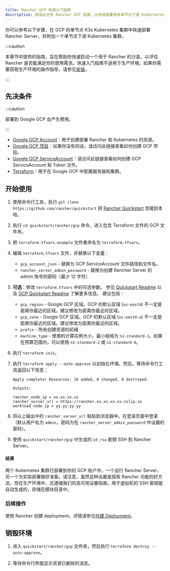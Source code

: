 ```yaml
---
title: Rancher GCP 快速入门指南
description: 阅读此分步 Rancher GCP 指南，以快速部署带有单节点下游 Kubernetes 集群的 Rancher Server。
---
```


你可以参考以下步骤，在 GCP 的单节点 K3s Kubernetes 集群中快速部署 Rancher Server，并附加一个单节点下游 Kubernetes 集群。

:::caution

本章节中提供的指南，旨在帮助你快速启动一个用于 Rancher 的沙盒，以评估 Rancher 是否能满足你的使用需求。快速入门指南不适用于生产环境。如果你需要获取生产环境的操作指导，请参见[安装](../../installation-and-upgrade/installation-and-upgrade.md)。

:::

## 先决条件

:::caution

部署到 Google GCP 会产生费用。

:::

- [Google GCP Account](https://console.cloud.google.com/)：用于创建部署 Rancher 和 Kubernetes 的资源。
- [Google GCP 项目](https://cloud.google.com/appengine/docs/standard/nodejs/building-app/creating-project)：如果你没有的话，请访问此链接查看如何创建 GCP 项目。
- [Google GCP  ServiceAccount](https://cloud.google.com/iam/docs/creating-managing-service-account-keys)：请访问此链接查看如何创建 GCP  ServiceAccount 和 Token 文件。
- [Terraform](https://developer.hashicorp.com/terraform/install)：用于在 Google GCP 中配置服务器和集群。


## 开始使用

1. 使用命令行工具，执行 `git clone https://github.com/rancher/quickstart` 把 [Rancher Quickstart](https://github.com/rancher/quickstart) 克隆到本地。

2. 执行 `cd quickstart/rancher/gcp` 命令，进入包含 Terraform 文件的 GCP 文件夹。

3. 把 `terraform.tfvars.example` 文件重命名为 `terraform.tfvars`。

4. 编辑 `terraform.tfvars` 文件，并替换以下变量：
   - `gcp_account_json` - 替换为 GCP ServiceAccount 文件路径和文件名。
   - `rancher_server_admin_password` - 替换为创建 Rancher Server 的 admin 账号的密码（最少 12 字符）

5. **可选**：修改 `terraform.tfvars` 中的可选参数。
   参见 [Quickstart Readme](https://github.com/rancher/quickstart) 以及 [GCP Quickstart Readme](https://github.com/rancher/quickstart/tree/master/rancher/gcp) 了解更多信息。
   建议包括：
   - `gcp_region` - Google GCP 区域。GCP 的默认区域 (`us-east4`) 不一定是距离你最近的区域。建议修改为距离你最近的区域。
   - `gcp_zone` - Google GCP 区域。GCP 的默认区域 (`us-east4-a`) 不一定是距离你最近的区域。建议修改为距离你最近的区域。
   - `prefix` - 所有创建资源的前缀
   - `machine_type` - 使用的计算实例大小，最小规格为 `n1-standard-1`。如果在预算范围内，可以使用 `n1-standard-2` 或 `n1-standard-4`。

6. 执行 `terraform init`。

7. 执行 `terraform apply --auto-approve` 以初始化环境。然后，等待命令行工具返回以下信息：

   ```
   Apply complete! Resources: 16 added, 0 changed, 0 destroyed.

   Outputs:

   rancher_node_ip = xx.xx.xx.xx
   rancher_server_url = https://rancher.xx.xx.xx.xx.sslip.io
   workload_node_ip = yy.yy.yy.yy
   ```

8. 将以上输出中的 `rancher_server_url` 粘贴到浏览器中。在登录页面中登录（默认用户名为 `admin`，密码为在 `rancher_server_admin_password` 中设置的密码）。
9. 使用 `quickstart/rancher/gcp` 中生成的 `id_rsa` 密钥 SSH 到 Rancher Server。

#### 结果

两个 Kubernetes 集群已部署到你的 GCP 账户中，一个运行 Rancher Server，另一个为实验部署做好准备。请注意，虽然这种设置是探索 Rancher 功能的好方法，但在生产环境中，应遵循我们的高可用设置指南。用于虚拟机的 SSH 密钥是自动生成的，存储在模块目录中。

### 后续操作

使用 Rancher 创建 deployment。详情请参见[创建 Deployment](../deploy-workloads/deploy-workloads.md)。

## 销毁环境

1. 进入 `quickstart/rancher/gcp` 文件夹，然后执行 `terraform destroy --auto-approve`。

2. 等待命令行界面显示资源已删除的消息。
